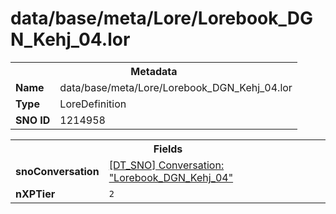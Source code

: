 <h1>data/base/meta/Lore/Lorebook_DGN_Kehj_04.lor</h1><table><tr><th colspan="100%">Metadata</th></tr><tr><td><b>Name</b></td><td>data/base/meta/Lore/Lorebook_DGN_Kehj_04.lor</td></tr><tr><td><b>Type</b></td><td>LoreDefinition</td></tr><tr><td><b>SNO ID</b></td><td>1214958</td></tr></table>

<table><tr><th colspan="100%">Fields</th></tr><tr><td><b>snoConversation</b></td><td><a href="..\Conversation\Lorebook_DGN_Kehj_04.cnv">[DT_SNO] Conversation: "Lorebook_DGN_Kehj_04"</a></td></tr><tr><td><b>nXPTier</b></td><td><code>2</code></td></tr></table>

